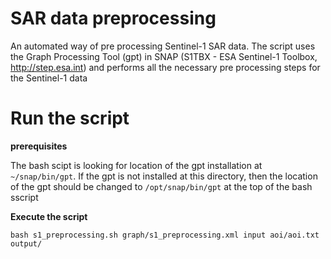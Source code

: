 # SAR data preprocessing

An automated way of pre processing Sentinel-1 SAR data. The script uses the Graph Processing Tool (gpt) in SNAP (S1TBX - ESA Sentinel-1 Toolbox, http://step.esa.int) and performs all the necessary pre processing steps for the Sentinel-1 data


# Run the script

**prerequisites**

The bash scipt is looking for location of the gpt installation  at `~/snap/bin/gpt`. If the gpt is not installed at this directory, then the location of the gpt should be changed to `/opt/snap/bin/gpt` at the top of the bash sscript

**Execute the script**

``` bash s1_preprocessing.sh graph/s1_preprocessing.xml input aoi/aoi.txt output/ ```
